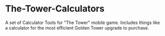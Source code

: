 # The-Tower-Calculators
A set of Calculator Tools for "The Tower" mobile game. Includes things like a calculator for the most efficient Golden Tower upgrade to purchase.
